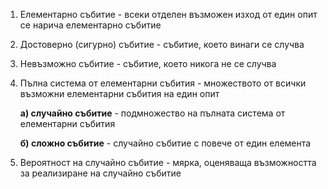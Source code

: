1. Елементарно събитие - всеки отделен възможен изход от един опит се нарича елементарно събитие
2. Достоверно (сигурно) събитие - събитие, което винаги се случва
3. Невъзможно събитие - събитие, което никога не се случва
4. Пълна система от елементарни събития - множеството от всички възможни елементарни събития на един опит
	
	**а) случайно събитие** - подмножество на пълната система от елементарни събития
	
	**б) сложно събитие** - случайно събитие с повече от един елемента

5. Вероятност на случайно събитие - мярка, оценяваща възможността за реализиране на случайно събитие